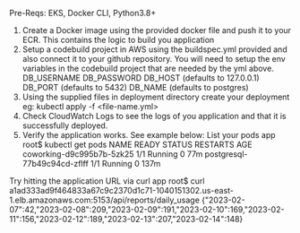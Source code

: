 Pre-Reqs:
EKS, Docker CLI, Python3.8+

1. Create a Docker image using the provided docker file and push it to your ECR. This contains the logic to build you application
2. Setup a codebuild project in AWS using the buildspec.yml provided and also connect it to your github repository.
You will need to setup the env variables in the codebuild project that are needed by the yml above.
DB_USERNAME
DB_PASSWORD
DB_HOST (defaults to 127.0.0.1)
DB_PORT (defaults to 5432)
DB_NAME (defaults to postgres)
3. Using the supplied files in deployment directory create your deployment
eg: kubectl apply -f <file-name.yml>
4. Check CloudWatch Logs to see the logs of you application and that it is successfully deployed.
5. Verify the application works. See example below:
List your pods
app root$ kubectl get pods
NAME                          READY   STATUS    RESTARTS   AGE
coworking-d9c995b7b-5zk25     1/1     Running   0          77m
postgresql-77b49c94cd-zflff   1/1     Running   0          137m

Try hitting the application URL via curl
app root$ curl a1ad333ad9f464833a67c9c2370d1c71-1040151302.us-east-1.elb.amazonaws.com:5153/api/reports/daily_usage
{"2023-02-07":42,"2023-02-08":209,"2023-02-09":191,"2023-02-10":169,"2023-02-11":156,"2023-02-12":189,"2023-02-13":207,"2023-02-14":148}
